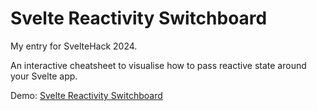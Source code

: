 # Svelte Reactivity Switchboard

My entry for SvelteHack 2024.

An interactive cheatsheet to visualise how to pass reactive state around your Svelte app.

Demo: [Svelte Reactivity Switchboard](https://svelte-reactivity-switchboard.vercel.app/)